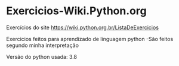 # Exercicios-Wiki.Python.org
Exercícios do site https://wiki.python.org.br/ListaDeExercicios

Exercicios feitos para aprendizado de linguagem python
-São feitos segundo minha interpretação 

Versão do python usada: 3.8
